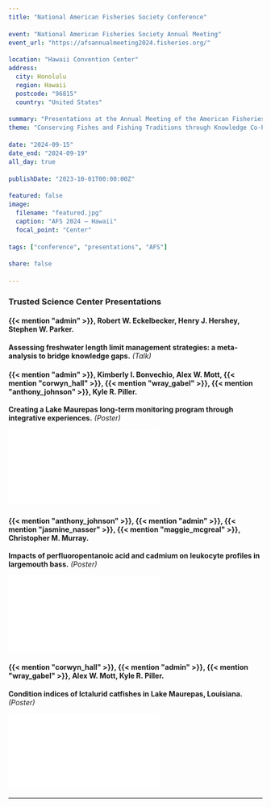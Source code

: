 ```yaml
---
title: "National American Fisheries Society Conference"

event: "National American Fisheries Society Annual Meeting"
event_url: "https://afsannualmeeting2024.fisheries.org/"

location: "Hawaii Convention Center"
address:
  city: Honolulu
  region: Hawaii
  postcode: "96815"
  country: "United States"

summary: "Presentations at the Annual Meeting of the American Fisheries Society"
theme: "Conserving Fishes and Fishing Traditions through Knowledge Co-Production"

date: "2024-09-15"
date_end: "2024-09-19"
all_day: true

publishDate: "2023-10-01T00:00:00Z"

featured: false
image:
  filename: "featured.jpg"
  caption: "AFS 2024 — Hawaii"
  focal_point: "Center"

tags: ["conference", "presentations", "AFS"]

share: false

---
```


### Trusted Science Center Presentations

#### {{< mention "admin" >}}, Robert W. Eckelbecker, Henry J. Hershey, Stephen W. Parker.  
**Assessing freshwater length limit management strategies: a meta-analysis to bridge knowledge gaps.** *(Talk)*  

#### {{< mention "admin" >}}, Kimberly I. Bonvechio, Alex W. Mott, {{< mention "corwyn_hall" >}}, {{< mention "wray_gabel" >}}, {{< mention "anthony_johnson" >}}, Kyle R. Piller. 
**Creating a Lake Maurepas long-term monitoring program through integrative experiences.** *(Poster)*  

![Poster TSC](poster_tsc.pdf)

#### {{< mention "anthony_johnson" >}}, {{< mention "admin" >}}, {{< mention "jasmine_nasser" >}}, {{< mention "maggie_mcgreal" >}}, Christopher M. Murray. 
**Impacts of perfluoropentanoic acid and cadmium on leukocyte profiles in largemouth bass.** *(Poster)*  

![Poster AJ](poster_aj.pdf)

#### {{< mention "corwyn_hall" >}}, {{< mention "admin" >}}, {{< mention "wray_gabel" >}}, Alex W. Mott, Kyle R. Piller. 
**Condition indices of Ictalurid catfishes in Lake Maurepas, Louisiana.** *(Poster)*

![Diving](diving.pdf "Night Dives in Hawaii with the University of Florida Crew")

---